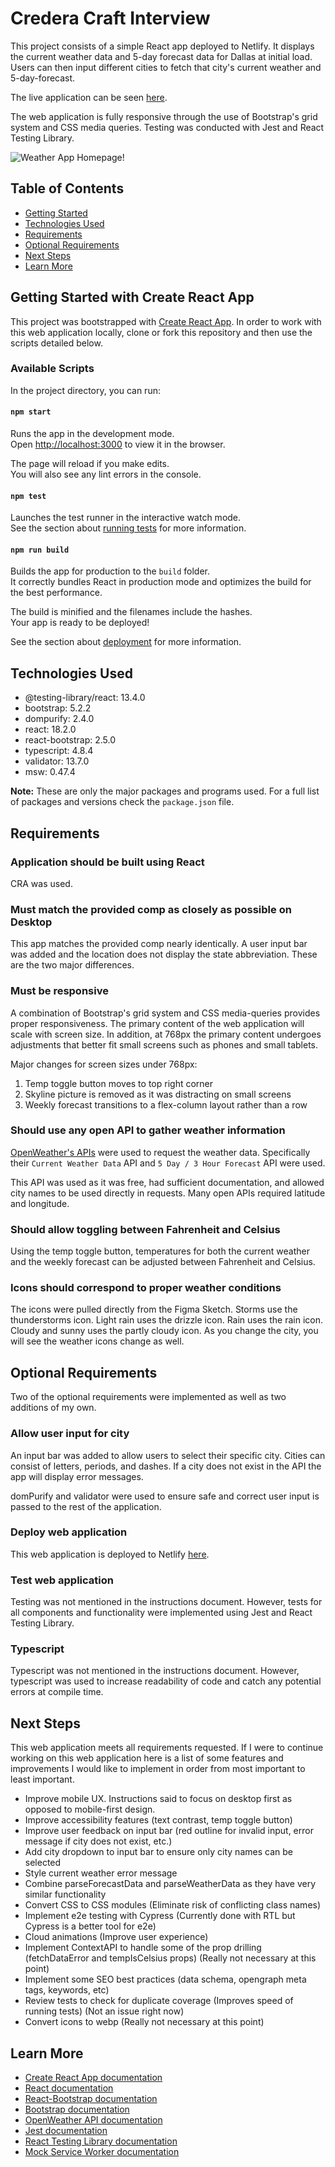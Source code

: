 # Credera Craft Interview

This project consists of a simple React app deployed to Netlify. It displays the current weather data and 5-day forecast data for Dallas at initial load. Users can then input different cities to fetch that city's current weather and 5-day-forecast.

The live application can be seen [here](https://majestic-monstera-1c192b.netlify.app/).

The web application is fully responsive through the use of Bootstrap's grid system and CSS media queries. Testing was conducted with Jest and React Testing Library.

![Weather App Homepage!](./public/homepage.png)

## Table of Contents

- [Getting Started](#getting-started-with-create-react-app)
- [Technologies Used](#technologies-used)
- [Requirements](#requirements)
- [Optional Requirements](#optional-requirements)
- [Next Steps](#next-steps)
- [Learn More](#learn-more)

## Getting Started with Create React App

This project was bootstrapped with [Create React App](https://github.com/facebook/create-react-app). In order to work with this web application locally, clone or fork this repository and then use the scripts detailed below.

### Available Scripts

In the project directory, you can run:

#### `npm start`

Runs the app in the development mode.\
Open [http://localhost:3000](http://localhost:3000) to view it in the browser.

The page will reload if you make edits.\
You will also see any lint errors in the console.

#### `npm test`

Launches the test runner in the interactive watch mode.\
See the section about [running tests](https://facebook.github.io/create-react-app/docs/running-tests) for more information.

#### `npm run build`

Builds the app for production to the `build` folder.\
It correctly bundles React in production mode and optimizes the build for the best performance.

The build is minified and the filenames include the hashes.\
Your app is ready to be deployed!

See the section about [deployment](https://facebook.github.io/create-react-app/docs/deployment) for more information.

## Technologies Used

- @testing-library/react: 13.4.0
- bootstrap: 5.2.2
- dompurify: 2.4.0
- react: 18.2.0
- react-bootstrap: 2.5.0
- typescript: 4.8.4
- validator: 13.7.0
- msw: 0.47.4

**Note:** These are only the major packages and programs used. For a full list of packages and versions check the `package.json` file.

## Requirements

### Application should be built using React

CRA was used.

### Must match the provided comp as closely as possible on Desktop

This app matches the provided comp nearly identically. A user input bar was added and the location does not display the state abbreviation. These are the two major differences.

### Must be responsive

A combination of Bootstrap's grid system and CSS media-queries provides proper responsiveness. The primary content of the web application will scale with screen size. In addition, at 768px the primary content undergoes adjustments that better fit small screens such as phones and small tablets.

Major changes for screen sizes under 768px:

1. Temp toggle button moves to top right corner
2. Skyline picture is removed as it was distracting on small screens
3. Weekly forecast transitions to a flex-column layout rather than a row

### Should use any open API to gather weather information

[OpenWeather's APIs](https://openweathermap.org/api) were used to request the weather data. Specifically their `Current Weather Data` API and `5 Day / 3 Hour Forecast` API were used.

This API was used as it was free, had sufficient documentation, and allowed city names to be used directly in requests. Many open APIs required latitude and longitude.

### Should allow toggling between Fahrenheit and Celsius

Using the temp toggle button, temperatures for both the current weather and the weekly forecast can be adjusted between Fahrenheit and Celsius.

### Icons should correspond to proper weather conditions

The icons were pulled directly from the Figma Sketch. Storms use the thunderstorms icon. Light rain uses the drizzle icon. Rain uses the rain icon. Cloudy and sunny uses the partly cloudy icon. As you change the city, you will see the weather icons change as well.

## Optional Requirements

Two of the optional requirements were implemented as well as two additions of my own.

### Allow user input for city

An input bar was added to allow users to select their specific city. Cities can consist of letters, periods, and dashes. If a city does not exist in the API the app will display error messages.

domPurify and validator were used to ensure safe and correct user input is passed to the rest of the application.

### Deploy web application

This web application is deployed to Netlify [here](https://majestic-monstera-1c192b.netlify.app/).

### Test web application

Testing was not mentioned in the instructions document. However, tests for all components and functionality were implemented using Jest and React Testing Library.

### Typescript

Typescript was not mentioned in the instructions document. However, typescript was used to increase readability of code and catch any potential errors at compile time.

## Next Steps

This web application meets all requirements requested. If I were to continue working on this web application here is a list of some features and improvements I would like to implement in order from most important to least important.

- Improve mobile UX. Instructions said to focus on desktop first as opposed to mobile-first design.
- Improve accessibility features (text contrast, temp toggle button)
- Improve user feedback on input bar (red outline for invalid input, error message if city does not exist, etc.)
- Add city dropdown to input bar to ensure only city names can be selected
- Style current weather error message
- Combine parseForecastData and parseWeatherData as they have very similar functionality
- Convert CSS to CSS modules (Eliminate risk of conflicting class names)
- Implement e2e testing with Cypress (Currently done with RTL but Cypress is a better tool for e2e)
- Cloud animations (Improve user experience)
- Implement ContextAPI to handle some of the prop drilling (fetchDataError and tempIsCelsius props) (Really not necessary at this point)
- Implement some SEO best practices (data schema, opengraph meta tags, keywords, etc)
- Review tests to check for duplicate coverage (Improves speed of running tests) (Not an issue right now)
- Convert icons to webp (Really not necessary at this point)

## Learn More

- [Create React App documentation](https://facebook.github.io/create-react-app/docs/getting-started)
- [React documentation](https://reactjs.org/)
- [React-Bootstrap documentation](https://react-bootstrap.github.io/getting-started/introduction/)
- [Bootstrap documentation](https://getbootstrap.com/docs/5.2/getting-started/introduction/)
- [OpenWeather API documentation](https://openweathermap.org/api)
- [Jest documentation](https://jestjs.io/docs/getting-started)
- [React Testing Library documentation](https://testing-library.com/docs/react-testing-library/intro/)
- [Mock Service Worker documentation](https://mswjs.io/)
